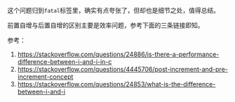 这个问题归到`fatal`标签里，确实有点夸张了，但却也是细节之处，值得总结。

前置自增与后置自增的区别主要是效率问题，参考下面的三条链接即知。

参考：
 1. https://stackoverflow.com/questions/24886/is-there-a-performance-difference-between-i-and-i-in-c
 2. https://stackoverflow.com/questions/4445706/post-increment-and-pre-increment-concept
 3. https://stackoverflow.com/questions/24853/what-is-the-difference-between-i-and-i